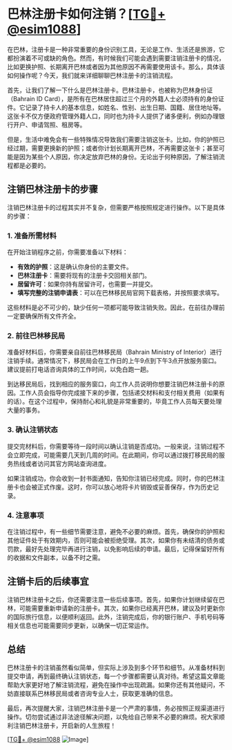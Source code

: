 # 巴林注册卡如何注销？[[TG💪+ @esim1088](https://t.me/s/esim1088)]

在巴林，注册卡是一种非常重要的身份识别工具，无论是工作、生活还是旅游，它都扮演着不可或缺的角色。然而，有时候我们可能会遇到需要注销注册卡的情况，比如更换护照、长期离开巴林或者因为其他原因不再需要使用该卡。那么，具体该如何操作呢？今天，我们就来详细聊聊巴林注册卡的注销流程。

首先，让我们了解一下什么是巴林注册卡。巴林注册卡，也被称为巴林身份证（Bahrain ID Card），是所有在巴林居住超过三个月的外籍人士必须持有的身份证件。它记录了持卡人的基本信息，如姓名、性别、出生日期、国籍、居住地址等。这张卡不仅方便政府管理外籍人口，同时也为持卡人提供了诸多便利，例如办理银行开户、申请驾照、租房等。

但是，生活中难免会有一些特殊情况导致我们需要注销这张卡。比如，你的护照已经过期，需要更换新的护照；或者你计划长期离开巴林，不再需要这张卡；甚至可能是因为某些个人原因，你决定放弃巴林的身份。无论出于何种原因，了解注销流程都是必要的。

## 注销巴林注册卡的步骤

注销巴林注册卡的过程其实并不复杂，但需要严格按照规定进行操作。以下是具体的步骤：

### 1. 准备所需材料

在开始注销程序之前，你需要准备以下材料：
- **有效的护照**：这是确认你身份的主要文件。
- **巴林注册卡**：需要将现有的注册卡交回相关部门。
- **居留许可**：如果你持有居留许可，也需要一并提交。
- **填写完整的注销申请表**：可以在巴林移民局官网下载表格，并按照要求填写。

这些材料是必不可少的，缺少任何一项都可能导致注销失败。因此，在前往办理前一定要确保所有文件齐全。

### 2. 前往巴林移民局

准备好材料后，你需要亲自前往巴林移民局（Bahrain Ministry of Interior）进行注销手续。通常情况下，移民局会在工作日的上午9点到下午3点开放服务窗口。建议提前打电话咨询具体的工作时间，以免白跑一趟。

到达移民局后，找到相应的服务窗口，向工作人员说明你想要注销巴林注册卡的原因。工作人员会指导你完成接下来的步骤，包括递交材料和支付相关费用（如果有的话）。在这个过程中，保持耐心和礼貌是非常重要的，毕竟工作人员每天要处理大量的事务。

### 3. 确认注销状态

提交完材料后，你需要等待一段时间以确认注销是否成功。一般来说，注销过程不会立即完成，可能需要几天到几周的时间。在此期间，你可以通过拨打移民局的服务热线或者访问其官方网站查询进度。

如果注销成功，你会收到一封书面通知，告知你注销已经完成。同时，你的巴林注册卡也会被正式作废。这时，你可以放心地将卡片销毁或妥善保存，作为历史记录。

### 4. 注意事项

在注销过程中，有一些细节需要注意，避免不必要的麻烦。首先，确保你的护照和其他证件处于有效期内，否则可能会被拒绝受理。其次，如果你有未结清的债务或罚款，最好先处理完毕再进行注销，以免影响后续的申请。最后，记得保留好所有的收据和文件副本，以备不时之需。

## 注销卡后的后续事宜

注销巴林注册卡之后，你还需要注意一些后续事项。首先，如果你计划继续留在巴林，可能需要重新申请新的注册卡。其次，如果你已经离开巴林，建议及时更新你的国际旅行信息，以便顺利返回。此外，注销完成后，你的银行账户、手机号码等相关信息也可能需要同步更新，以确保一切正常运作。

## 总结

巴林注册卡的注销虽然看似简单，但实际上涉及到多个环节和细节。从准备材料到提交申请，再到最终确认注销状态，每一个步骤都需要认真对待。希望这篇文章能帮助大家更好地了解注销流程，避免在操作中出现疏漏。如果你还有其他疑问，不妨直接联系巴林移民局或者咨询专业人士，获取更准确的信息。

最后，再次提醒大家，注销巴林注册卡是一个严肃的事情，务必按照正规渠道进行操作。切勿尝试通过非法途径解决问题，以免给自己带来不必要的麻烦。祝大家顺利注销巴林注册卡，开启新的人生旅程！

[[TG💪+ @esim1088](https://t.me/s/esim1088) ![Image](https://i.postimg.cc/4NQfJmqS/Snipaste-2025-05-13-00-14-12.png)]